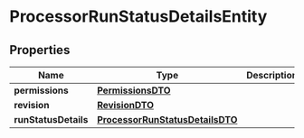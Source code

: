 # ProcessorRunStatusDetailsEntity

## Properties
Name | Type | Description | Notes
------------ | ------------- | ------------- | -------------
**permissions** | [**PermissionsDTO**](PermissionsDTO.md) |  |  [optional]
**revision** | [**RevisionDTO**](RevisionDTO.md) |  |  [optional]
**runStatusDetails** | [**ProcessorRunStatusDetailsDTO**](ProcessorRunStatusDetailsDTO.md) |  |  [optional]
